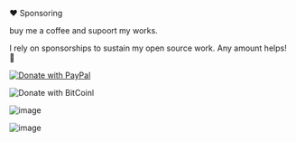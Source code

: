 ❤️ Sponsoring

buy me a coffee and supoort my works.

I rely on sponsorships to sustain my open source work. Any amount helps! 💚

[
![Donate with PayPal](https://raw.githubusercontent.com/stefan-niedermann/paypal-donate-button/master/paypal-donate-button.png)
](https://www.paypal.com/cgi-bin/webscr?cmd=_s-xclick&hosted_button_id=QT54MSJR6QU8Y)


![Donate with BitCoinl](https://github.com/Ximi1970/Donate/blob/master/bitcoin-donate-black.png)

![image](https://github.com/coffeehacker1337/coffeehacker1337/assets/147696229/fcb73422-4377-4aaa-bbfc-fb1883672ad4)


![image](https://github.com/coffeehacker1337/coffeehacker1337/assets/147696229/6cee6fc8-eb32-4df9-b1d7-64747e7c2102)
